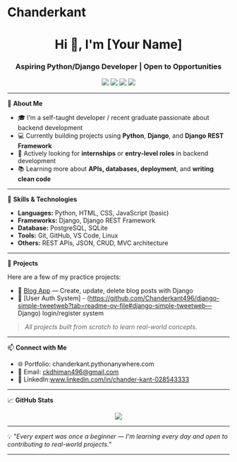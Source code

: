 # Chanderkant
<h1 align="center">Hi 👋, I'm [Your Name]</h1>
<h3 align="center">Aspiring Python/Django Developer | Open to Opportunities</h3>

<p align="center">
  <img src="https://img.shields.io/badge/Python-3776AB?style=for-the-badge&logo=python&logoColor=white" />
  <img src="https://img.shields.io/badge/Django-092E20?style=for-the-badge&logo=django&logoColor=white" />
  <img src="https://img.shields.io/badge/PostgreSQL-336791?style=for-the-badge&logo=postgresql&logoColor=white" />
  <img src="https://img.shields.io/badge/Git-F05032?style=for-the-badge&logo=git&logoColor=white" />
</p>

---

🚀 **About Me**

- 🎓 I’m a self-taught developer / recent graduate passionate about backend development
- 💻 Currently building projects using **Python**, **Django**, and **Django REST Framework**
- 🤝 Actively looking for **internships** or **entry-level roles** in backend development
- 📚 Learning more about **APIs, databases, deployment**, and **writing clean code**

---

🧠 **Skills & Technologies**

- **Languages:** Python, HTML, CSS, JavaScript (basic)
- **Frameworks:** Django, Django REST Framework
- **Database:** PostgreSQL, SQLite
- **Tools:** Git, GitHub, VS Code, Linux
- **Others:** REST APIs, JSON, CRUD, MVC architecture

---

📂 **Projects**

Here are a few of my practice projects:

- 📝 [Blog App](https://github.com/Chanderkant496/django-portfolio?tab=readme-ov-file#django-portfolio) — Create, update, delete blog posts with Django
- 🔐 [User Auth System] - (https://github.com/Chanderkant496/django-simple-tweetweb?tab=readme-ov-file#django-simple-tweetweb— Django) login/register system


> *All projects built from scratch to learn real-world concepts.*

---

📫 **Connect with Me**

- 🌐 Portfolio: chanderkant.pythonanywhere.com
- 📧 Email: ckdhiman496@gmail.com
- 💼 LinkedIn:www.linkedin.com/in/chander-kant-028543333

---

📈 **GitHub Stats**

<p align="center">
  <img src="https://github-readme-stats.vercel.app/api?username=yourusername&show_icons=true&theme=gruvbox" />
</p>

---

💡 *"Every expert was once a beginner — I'm learning every day and open to contributing to real-world projects."*

---

